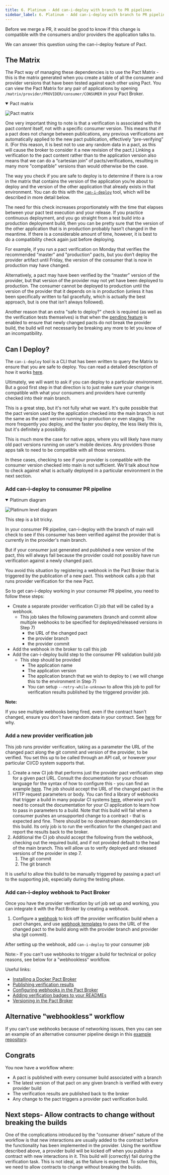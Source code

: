 ```yaml
---
title: 6. Platinum - Add can-i-deploy with branch to PR pipelines
sidebar_label: 6. Platinum - Add can-i-deploy with branch to PR pipelines
---
```


Before we merge a PR, it would be good to know if this change is compatible with the consumers and/or providers the application talks to.

We can answer this question using the can-i-deploy feature of Pact.

## The Matrix
The Pact way of managing these dependencies is to use the Pact Matrix - this is the matrix generated when you create a table of all the consumer and provider versions that have been tested against each other using Pact. You can view the Pact Matrix for any pair of applications by opening `/matrix/provider/PROVIDER/consumer/CONSUMER` in your Pact Broker.

<details open>
  <summary>Pact matrix</summary>

![Pact matrix](/img/pact-matrix.png)
</details>

One very important thing to note is that a verification is associated with the pact _content_ itself, not with a specific consumer version. This means that if a pact does not change between publications, any previous verifications are automatically applied to the new pact publication, effectively “pre-verifying” it. \(For this reason, it is best not to use any random data in a pact, as this will cause the broker to consider it a new revision of the pact.\) Linking a verification to the pact content rather than to the application version also means that we can do a “cartesian join” of pacts/verifications, resulting in many more "compatible" versions than would otherwise be the case.

The way you check if you are safe to deploy is to determine if there is a row in the matrix that contains the version of the application you’re about to deploy and the version of the other application that already exists in that environment. You can do this with the [`can-i-deploy`](/pact_broker/can_i_deploy/) tool, which will be described in more detail below.

The need for this check increases proportionately with the time that elapses between your pact test execution and your release. If you practice continuous deployment, and you go straight from a test build into a production deployment build, then you can be pretty sure that the version of the other application that is in production probably hasn’t changed in the meantime. If there is a considerable amount of time, however, it is best to do a compatibility check again just before deploying.

For example, if you run a pact verification on Monday that verifies the recommended "master" and "production" pacts, but you don’t deploy the provider artifact until Friday, the version of the consumer that is now in production may have changed.

Alternatively, a pact may have been verified by the “master” version of the provider, but that version of the provider may not yet have been deployed to production. The consumer cannot be deployed to production until the version of the provider that it depends on is in production \(unless it has been specifically written to fail gracefully, which is actually the best approach, but is one that isn’t always followed\).

Another reason that an extra "safe to deploy?" check is required (as well as the verification tests themselves) is that when the [pending feature](/pact_broker/advanced_topics/pending_pacts/) is enabled to ensure that newly changed pacts do not break the provider build, the build will not necessarily be breaking any more to let you know of an incompatibility.

## Can I Deploy?
The `can-i-deploy` tool is a CLI that has been written to query the Matrix to ensure that you are safe to deploy. You can read a detailed description of how it works [here](/pact_broker/can_i_deploy/).

Ultimately, we will want to ask if you can deploy to a particular environment. But a good first step in that direction is to just make sure your change is compatible with what your consumers and providers have currently checked into their main branch.

This is a great step, but it's not fully what we want. It's quite possible that the pact version used by the application checked into the main branch is not the same as the pact version running in production or even staging.  The more frequently you deploy, and the faster you deploy, the less likely this is, but it's definitely a possibility.

This is much more the case for native apps, where you will likely have many old pact versions running on user's mobile devices. Any providers those apps talk to need to be compatible with all those versions.

In these cases, checking to see if your provider is compatible with the consumer version checked into main is not sufficient. We'll talk about how to check against what is actually deployed in a particular environment in the next section.

### Add can-i-deploy to consumer PR pipeline

<details open>
  <summary>Platinum diagram</summary>

![Platinum level diagram](images/platinum.png)
</details>

This step is a bit tricky.

In your consumer PR pipeline, can-i-deploy with the branch of main will check to see if this consumer has been 
verified against the provider that is currently in the provider's main branch.

But if your consumer just generated and published a new version of the pact, this will always fail because the 
provider could not possibly have run verification against a newly changed pact.

You avoid this situation by registering a webhook in the Pact Broker that is triggered by the publication of a 
new pact. This webhook calls a job that runs provider verification for the new Pact.

So to get can-i-deploy working in your consumer PR pipeline, you need to follow these steps:

- Create a separate provider verification CI job that will be called by a webhook.
  - This job takes the following parameters (branch and commit allow multiple webhooks to be specified for deployed/released versions in Step 7)
    - the URL of the changed pact
    - the provider branch
    - the provider commit
- Add the webhook in the broker to call this job
- Add the can-i-deploy build step to the consumer PR validation build job
  - This step should be provided
    - The application name
    - The application version
    - The application branch that we wish to deploy to ( we will change this to the environment in Step 7)
    - You can setup `--retry-while-unknown` to allow this job to poll for verification results published by the triggered provider job.

__Note:__

If you see multiple webhooks being fired, even if the contract hasn't changed, ensure you don't have random data in your contract. See [here](https://docs.pact.io/getting_started/matching#random-data---avoid-it) for why.

### Add a new provider verification job

This job runs provider verification, taking as a parameter the URL of the changed pact along the git commit and version of the provider, to be verified.  You set this up to be called through an API call, or however your particular CI/CD system supports that.

1. Create a new CI job that performs just the provider pact verification step for a given pact URL. Consult the documentation for your chosen language for the syntax of how to configure this - you can find an example [here](/provider/recommended_configuration#verification-triggered-by-a-contract-requiring-verification-published). The job should accept the URL of the changed pact in the HTTP request parameters or body. You can find a library of webhooks that trigger a build in many popular CI systems [here](https://docs.pact.io/pact_broker/webhooks/template_library#using-the-contract_requiring_verification_published-event-recommended), otherwise you'll need to consult the documentation for your CI application to learn how to pass in parameters to a build. Note that this build will fail when a consumer pushes an unsupported change to a contract - that is expected and fine. There should be no downstream dependencies on this build. Its only job is to run the verification for the changed pact and report the results back to the broker.
2. Additional the CI job should accept the following from the webhook, checking out the required build, and if not provided default to the head of the main branch. This will allow us to verify deployed and released versions of the provider in step 7.
   1. The git commit
   2. The git branch

It is useful to allow this build to be manually triggered by passing a pact url to the supporting job, especially during the testing phase.

### Add can-i-deploy webhook to Pact Broker

Once you have the provider verification by url job set up and working, you can integrate it with the Pact Broker by creating a webhook.

1. Configure a [webhook](/pact_broker/webhooks) to kick off the provider verification build when a pact changes, and use [webhook templates](/pact_broker/webhooks/dynamic_variable_sub) to pass the URL of the changed pact to the build along with the provider branch and provider sha (git commit).

After setting up the webhook, add `can-i-deploy` to your consumer job

Note:- If you can't use webhooks to trigger a build for technical or policy reasons, see below for a "webhookless" workflow.

Useful links:

* [Installing a Docker Pact Broker](https://hub.docker.com/r/pactfoundation/pact-broker)
* [Publishing verification results](/pact_broker/advanced_topics/provider_verification_results)
* [Configuring webhooks in the Pact Broker](/pact_broker/webhooks)
* [Adding verification badges to your READMEs](/pact_broker/advanced_topics/provider_verification_badges)
* [Versioning in the Pact Broker](/getting_started/versioning_in_the_pact_broker)

## Alternative "webhookless" workflow

If you can't use webhooks because of networking issues, then you can see an example of an alternative consumer pipeline design in this [example repository](https://github.com/pactflow/example-consumer-webhookless).

## Congrats

You now have a workflow where:

* A pact is published with every consumer build associated with a branch
* The latest version of that pact on any given branch is verified with every provider build
* The verification results are published back to the broker
* Any change to the pact triggers a provider pact verification build.

## Next steps- Allow contracts to change without breaking the builds

One of the complications introduced by the "consumer driven" nature of the workflow is that new interactions are usually added to the contract before the functionality has been implemented in the provider. Using the workflow described above, a provider build will be kicked off when you publish a contract with new interactions in it. This build will \(correctly\) fail during the verification task. This is not ideal, as the failure is expected. To solve this, we need to allow contracts to change without breaking the builds.
